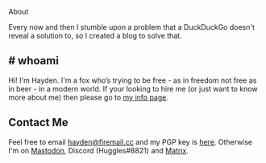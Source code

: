 <p class="menu-label">About</p>

Every now and then I stumble upon a problem that a DuckDuckGo doesn't reveal a
solution to, so I created a blog to solve that.

## # whoami

Hi! I'm Hayden. I'm a fox who’s trying to be free - as in freedom not free as
in beer - in a modern world. If your looking to hire me (or just want to know
more about me) then please go to
[my info page](https://pages.codeberg.org/hayden).

## Contact Me
Feel free to email hayden@firemail.cc and my PGP key is [here](/static/pgp.key). Otherwise I'm on [Mastodon](https://linuxrocks.online/@Huggles), Discord (Huggles#8821) and [Matrix](https://matrix.to/#/@huggles:matrix.org).
